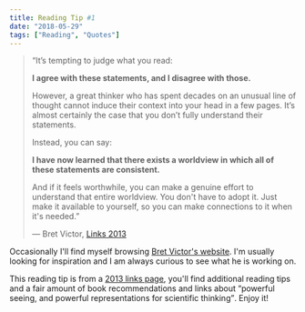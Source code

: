 ```yaml
---
title: Reading Tip‌‌‌‌ #1
date: "2018-05-29"
tags: ["Reading", "Quotes"]
---
```


> “It’s tempting to judge what you read:
>
> **I agree with these statements, and I disagree with those.**
>
> However, a great thinker who has spent decades on an unusual line of thought cannot induce their context into your head in a few pages. It’s almost certainly the case that you don’t fully understand their statements.
>
> Instead, you can say:
>
> **I have now learned that there exists a worldview in which all of these statements are consistent.**
>
> And if it feels worthwhile, you can make a genuine effort to understand that entire worldview. You don't have to adopt it. Just make it available to yourself, so you can make connections to it when it's needed.”
>
> <footer>— Bret Victor, <a href="http://worrydream.com/Links2013/">Links 2013</a></footer>

Occasionally I'll find myself browsing [Bret Victor's website](http://worrydream.com/). I'm usually looking for inspiration and I am always curious to see what he is working on.

This reading tip is from a [2013 links page](http://worrydream.com/Links2013/), you'll find additional reading tips and a fair amount of book recommendations and links about <q>powerful seeing, and powerful representations for scientific thinking</q>. Enjoy it!